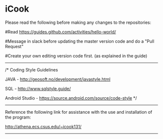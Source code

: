# iCook

Please read the following before making any changes to the repositories:

#Read https://guides.github.com/activities/hello-world/

#Message in slack before updating the master version code and do a "Pull Request"

#Create your own editing version code first. (as explained in the guide)

-----------------------------------------------------------------------------------

/* Coding Style Guidelines

JAVA - http://geosoft.no/development/javastyle.html

SQL - http://www.sqlstyle.guide/

Android Studio - https://source.android.com/source/code-style */

------------------------------------------------------------------------------------

Reference the following link for assistance with the use and 
installation of the program:

http://athena.ecs.csus.edu/~icook131/ 

-------------------------------------------------------------------------------------
